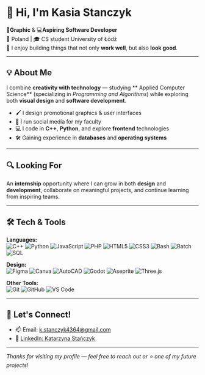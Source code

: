 # 👋 Hi, I'm Kasia Stanczyk

🎨**Graphic** & 💻**Aspiring Software Developer**  
📍 Poland | 🎓 CS student University of Łódź  
🌱 I enjoy building things that not only **work well**, but also **look good**.
 
---

## 💡 About Me
I combine **creativity with technology**
— studying ** Applied Computer Science** (specializing in *Programming and Algorithms*) while exploring both **visual design** and **software development**.
- 🖌️ I design promotional graphics & user interfaces  
- 📱 I run social media for my faculty 
- 💻 I code in **C++**, **Python**, and explore **frontend** technologies  
- 🛠️ Gaining experience in **databases** and **operating systems**

---

## 🔍 Looking For
An **internship** opportunity where I can grow in both **design** and **development**, collaborate on meaningful projects, and continue learning from inspiring teams.

---

## 🛠️ Tech & Tools

**Languages:**  
![C++](https://img.shields.io/badge/C++-00599C?style=flat&logo=c%2B%2B&logoColor=white) ![Python](https://img.shields.io/badge/Python-3776AB?style=flat&logo=python&logoColor=white) ![JavaScript](https://img.shields.io/badge/JavaScript-F7DF1E?style=flat&logo=javascript&logoColor=black) ![PHP](https://img.shields.io/badge/PHP-777BB4?style=flat&logo=php&logoColor=white) ![HTML5](https://img.shields.io/badge/HTML5-E34F26?style=flat&logo=html5&logoColor=white) ![CSS3](https://img.shields.io/badge/CSS3-1572B6?style=flat&logo=css3&logoColor=white) ![Bash](https://img.shields.io/badge/Bash-4EAA25?style=flat&logo=gnubash&logoColor=white) ![Batch](https://img.shields.io/badge/Batch-000000?style=flat&logo=windows&logoColor=white) ![SQL](https://img.shields.io/badge/SQL-CC2927?style=flat&logo=oracle&logoColor=white)

**Design:**  
![Figma](https://img.shields.io/badge/Figma-F24E1E?style=flat&logo=figma&logoColor=white) ![Canva](https://img.shields.io/badge/Canva-00C4CC?style=flat&logo=canva&logoColor=white) ![AutoCAD](https://img.shields.io/badge/AutoCAD-E60000?style=flat&logo=autodesk&logoColor=white) ![Godot](https://img.shields.io/badge/Godot-478CBF?style=flat&logo=godot-engine&logoColor=white) ![Aseprite](https://img.shields.io/badge/Aseprite-7D929E?style=flat&logo=aseprite&logoColor=white) ![Three.js](https://img.shields.io/badge/Three.js-000000?style=flat&logo=three.js&logoColor=white)

**Other Tools:**  
![Git](https://img.shields.io/badge/Git-F05032?style=flat&logo=git&logoColor=white)  ![GitHub](https://img.shields.io/badge/GitHub-181717?style=flat&logo=github&logoColor=white)  ![VS Code](https://img.shields.io/badge/VS%20Code-007ACC?style=flat&logo=visual-studio-code&logoColor=white)

---

## 🤝 Let's Connect!
- 📫 Email: k.stanczyk4364@gmail.com
- 💼 [LinkedIn: Katarzyna Stańczyk](https://www.linkedin.com/in/katarzyna-stanczykk/)  

---

_Thanks for visiting my profile — feel free to reach out or ⭐ one of my future projects!_
